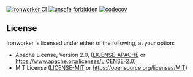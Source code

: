 [![Ironworker CI](https://github.com/ducharmemp/ironworker/actions/workflows/build.yml/badge.svg?branch=main)](https://github.com/ducharmemp/ironworker/actions/workflows/build.yml)
[![unsafe forbidden](https://img.shields.io/badge/unsafe-forbidden-success.svg)](https://github.com/rust-secure-code/safety-dance/)
[![codecov](https://codecov.io/gh/ducharmemp/ironworker/branch/main/graph/badge.svg?token=NNE22T44I0)](https://codecov.io/gh/ducharmemp/ironworker)

## License

Ironworker is licensed under either of the following, at your option:

 * Apache License, Version 2.0, ([LICENSE-APACHE](LICENSE-APACHE) or https://www.apache.org/licenses/LICENSE-2.0)
 * MIT License ([LICENSE-MIT](LICENSE-MIT) or https://opensource.org/licenses/MIT)
